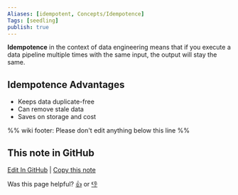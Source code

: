 ```yaml
---
Aliases: [idempotent, Concepts/Idempotence]
Tags: [seedling]
publish: true
---
```


**Idempotence** in the context of data engineering means that if you execute a data pipeline multiple times with the same input, the output will stay the same.

## Idempotence Advantages

- Keeps data duplicate-free
- Can remove stale data
- Saves on storage and cost

%% wiki footer: Please don't edit anything below this line %%

## This note in GitHub

<span class="git-footer">[Edit In GitHub](https://github.dev/data-engineering-community/data-engineering-wiki/blob/main/Concepts/Software%20Engineering/Idempotence.md "git-hub-edit-note") | [Copy this note](https://raw.githubusercontent.com/data-engineering-community/data-engineering-wiki/main/Concepts/Software%20Engineering/Idempotence.md "git-hub-copy-note")</span>

<span class="git-footer">Was this page helpful?
[👍](https://tally.so/r/mOaxjk?rating=Yes&url=https://dataengineering.wiki/Concepts/Software%20Engineering/Idempotence) or [👎](https://tally.so/r/mOaxjk?rating=No&url=https://dataengineering.wiki/Concepts/Software%20Engineering/Idempotence)</span>

